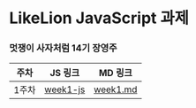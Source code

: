 # LikeLion JavaScript 과제

### 멋쟁이 사자처럼 14기 장영주

| 주차  | JS 링크                       | MD 링크                   |
| ----- | ----------------------------- | ------------------------- |
| 1주차 | [week1-js](./src/week1-js.js) | [week1.md](./md/week1.md) |

